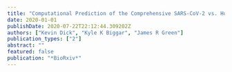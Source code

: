 ```yaml
---
title: "Computational Prediction of the Comprehensive SARS-CoV-2 vs. Human Interactome to Guide the Design of Therapeutics"
date: 2020-01-01
publishDate: 2020-07-22T22:12:44.309202Z
authors: ["Kevin Dick", "Kyle K Biggar", "James R Green"]
publication_types: ["2"]
abstract: ""
featured: false
publication: "*BioRxiv*"
---
```


